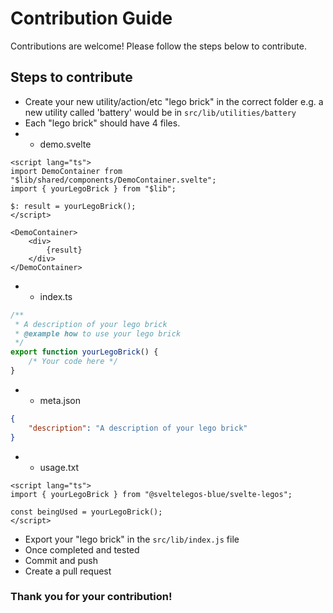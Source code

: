 # Contribution Guide

Contributions are welcome! Please follow the steps below to contribute.

## Steps to contribute

- Create your new utility/action/etc "lego brick" in the correct folder e.g. a new utility called 'battery' would be in `src/lib/utilities/battery`
- Each "lego brick" should have 4 files.
- - demo.svelte

```svelte
<script lang="ts">
import DemoContainer from "$lib/shared/components/DemoContainer.svelte";
import { yourLegoBrick } from "$lib";

$: result = yourLegoBrick();
</script>

<DemoContainer>
	<div>
		{result}
	</div>
</DemoContainer>
```

- - index.ts

```typescript
/**
 * A description of your lego brick
 * @example how to use your lego brick
 */
export function yourLegoBrick() {
	/* Your code here */
}
```

- - meta.json

```json
{
	"description": "A description of your lego brick"
}
```

- - usage.txt

```svelte
<script lang="ts">
import { yourLegoBrick } from "@sveltelegos-blue/svelte-legos";

const beingUsed = yourLegoBrick();
</script>
```

- Export your "lego brick" in the `src/lib/index.js` file
- Once completed and tested
- Commit and push
- Create a pull request

### Thank you for your contribution!
